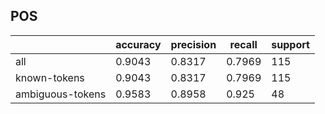 
## POS

|                  | accuracy | precision | recall | support |
|------------------|----------|-----------|--------|---------|
| all              | 0.9043   | 0.8317    | 0.7969 | 115     |
| known-tokens     | 0.9043   | 0.8317    | 0.7969 | 115     |
| ambiguous-tokens | 0.9583   | 0.8958    | 0.925  | 48      |

